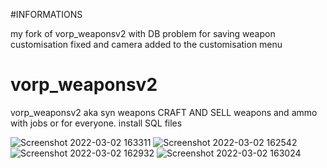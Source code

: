 #INFORMATIONS

  my fork of vorp_weaponsv2 with DB problem for saving weapon customisation fixed and camera added to the customisation menu

# vorp_weaponsv2
vorp_weaponsv2 aka syn weapons
CRAFT AND SELL weapons and ammo 
with jobs or for everyone.
install SQL files



![Screenshot 2022-03-02 163311](https://user-images.githubusercontent.com/87246847/156406255-bbe6a417-c55c-4ac4-a09f-9be3b62b5369.jpg)
![Screenshot 2022-03-02 162542](https://user-images.githubusercontent.com/87246847/156406257-982e58d3-df54-41d1-83fe-12fb13cf4eff.jpg)
![Screenshot 2022-03-02 162932](https://user-images.githubusercontent.com/87246847/156406259-f5ded173-70aa-445f-80d8-8c1ae0d3b4a2.jpg)
![Screenshot 2022-03-02 163024](https://user-images.githubusercontent.com/87246847/156406260-9c49a08d-cd8e-4c50-9cca-45328d8229dd.jpg)
